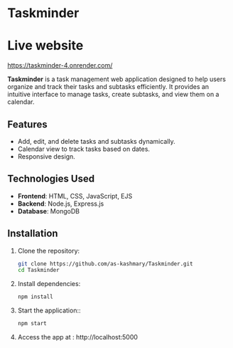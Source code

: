 # Taskminder

# Live website
https://taskminder-4.onrender.com/

**Taskminder** is a task management web application designed to help users organize and track their tasks and subtasks efficiently. It provides an intuitive interface to manage tasks, create subtasks, and view them on a calendar.

## Features
- Add, edit, and delete tasks and subtasks dynamically.
- Calendar view to track tasks based on dates.
- Responsive design.

## Technologies Used
- **Frontend**: HTML, CSS, JavaScript, EJS
- **Backend**: Node.js, Express.js
- **Database**: MongoDB

## Installation

1. Clone the repository:
   ```bash
   git clone https://github.com/as-kashmary/Taskminder.git
   cd Taskminder
2. Install dependencies:
   ```bash
   npm install
3. Start the application::
   ```bash
   npm start
4. Access the app at : http://localhost:5000
